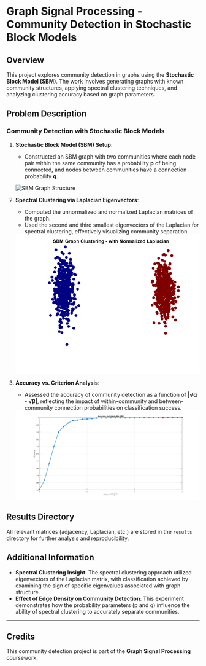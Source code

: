 # Graph Signal Processing - Community Detection in Stochastic Block Models

## Overview

This project explores community detection in graphs using the **Stochastic Block Model (SBM)**. The work involves generating graphs with known community structures, applying spectral clustering techniques, and analyzing clustering accuracy based on graph parameters.

## Problem Description

### Community Detection with Stochastic Block Models

1. **Stochastic Block Model (SBM) Setup**:  
   - Constructed an SBM graph with two communities where each node pair within the same community has a probability **p** of being connected, and nodes between communities have a connection probability **q**.
   
   ![SBM Graph Structure](path/to/your/image1.png)

2. **Spectral Clustering via Laplacian Eigenvectors**:  
   - Computed the unnormalized and normalized Laplacian matrices of the graph.
   - Used the second and third smallest eigenvectors of the Laplacian for spectral clustering, effectively visualizing community separation.

   <div align="center">
    <img src="https://github.com/MohammadParsaTheFirst/Graph-Signal-Processing/blob/main/CHW1/Results/gr8.png?raw=true" alt="Spectral Clustering on SBM Graph" width="500"/>
     </div>
   
3. **Accuracy vs. Criterion Analysis**:  
   - Assessed the accuracy of community detection as a function of **|√α - √β|**, reflecting the impact of within-community and between-community connection probabilities on classification success.
   
    <div align="center">
    <img src="https://github.com/MohammadParsaTheFirst/Graph-Signal-Processing/blob/main/CHW1/Results/gr9.png?raw=true" alt="Accuracy vs. Criterion Analysis" width="500"/>
     </div>
     
## Results Directory

All relevant matrices (adjacency, Laplacian, etc.) are stored in the `results` directory for further analysis and reproducibility.

## Additional Information

- **Spectral Clustering Insight**: The spectral clustering approach utilized eigenvectors of the Laplacian matrix, with classification achieved by examining the sign of specific eigenvalues associated with graph structure.
- **Effect of Edge Density on Community Detection**: This experiment demonstrates how the probability parameters (p and q) influence the ability of spectral clustering to accurately separate communities.

---

## Credits

This community detection project is part of the **Graph Signal Processing** coursework.
